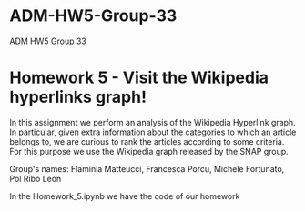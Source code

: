 # ADM-HW5-Group-33
ADM HW5 Group 33

# Homework 5 - Visit the Wikipedia hyperlinks graph!

In this assignment we perform an analysis of the Wikipedia Hyperlink graph. In particular, given extra information about the categories to which an article belongs to, we are curious to rank the articles according to some criteria.
For this purpose we use the Wikipedia graph released by the SNAP group.


Group's names: Flaminia Matteucci, Francesca Porcu, Michele Fortunato, Pol Ribó León

In the Homework_5.ipynb we have the code of our homework

